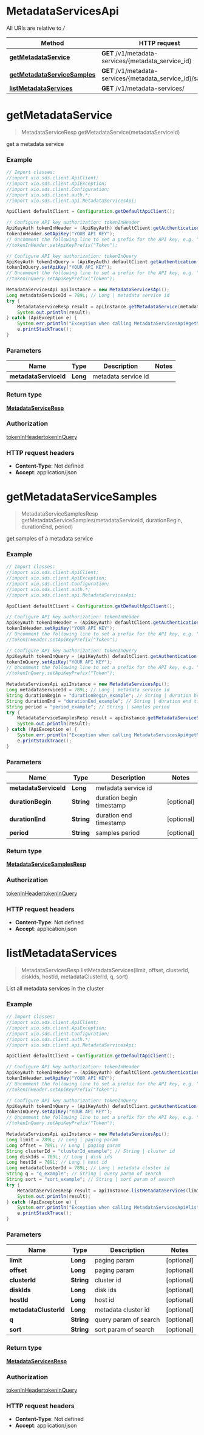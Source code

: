 # MetadataServicesApi

All URIs are relative to */*

Method | HTTP request | Description
------------- | ------------- | -------------
[**getMetadataService**](MetadataServicesApi.md#getMetadataService) | **GET** /v1/metadata-services/{metadata_service_id} | 
[**getMetadataServiceSamples**](MetadataServicesApi.md#getMetadataServiceSamples) | **GET** /v1/metadata-services/{metadata_service_id}/samples | 
[**listMetadataServices**](MetadataServicesApi.md#listMetadataServices) | **GET** /v1/metadata-services/ | 

<a name="getMetadataService"></a>
# **getMetadataService**
> MetadataServiceResp getMetadataService(metadataServiceId)



get a metadata service

### Example
```java
// Import classes:
//import xio.sds.client.ApiClient;
//import xio.sds.client.ApiException;
//import xio.sds.client.Configuration;
//import xio.sds.client.auth.*;
//import xio.sds.client.api.MetadataServicesApi;

ApiClient defaultClient = Configuration.getDefaultApiClient();

// Configure API key authorization: tokenInHeader
ApiKeyAuth tokenInHeader = (ApiKeyAuth) defaultClient.getAuthentication("tokenInHeader");
tokenInHeader.setApiKey("YOUR API KEY");
// Uncomment the following line to set a prefix for the API key, e.g. "Token" (defaults to null)
//tokenInHeader.setApiKeyPrefix("Token");

// Configure API key authorization: tokenInQuery
ApiKeyAuth tokenInQuery = (ApiKeyAuth) defaultClient.getAuthentication("tokenInQuery");
tokenInQuery.setApiKey("YOUR API KEY");
// Uncomment the following line to set a prefix for the API key, e.g. "Token" (defaults to null)
//tokenInQuery.setApiKeyPrefix("Token");

MetadataServicesApi apiInstance = new MetadataServicesApi();
Long metadataServiceId = 789L; // Long | metadata service id
try {
    MetadataServiceResp result = apiInstance.getMetadataService(metadataServiceId);
    System.out.println(result);
} catch (ApiException e) {
    System.err.println("Exception when calling MetadataServicesApi#getMetadataService");
    e.printStackTrace();
}
```

### Parameters

Name | Type | Description  | Notes
------------- | ------------- | ------------- | -------------
 **metadataServiceId** | **Long**| metadata service id |

### Return type

[**MetadataServiceResp**](MetadataServiceResp.md)

### Authorization

[tokenInHeader](../README.md#tokenInHeader)[tokenInQuery](../README.md#tokenInQuery)

### HTTP request headers

 - **Content-Type**: Not defined
 - **Accept**: application/json

<a name="getMetadataServiceSamples"></a>
# **getMetadataServiceSamples**
> MetadataServiceSamplesResp getMetadataServiceSamples(metadataServiceId, durationBegin, durationEnd, period)



get samples of a metadata service

### Example
```java
// Import classes:
//import xio.sds.client.ApiClient;
//import xio.sds.client.ApiException;
//import xio.sds.client.Configuration;
//import xio.sds.client.auth.*;
//import xio.sds.client.api.MetadataServicesApi;

ApiClient defaultClient = Configuration.getDefaultApiClient();

// Configure API key authorization: tokenInHeader
ApiKeyAuth tokenInHeader = (ApiKeyAuth) defaultClient.getAuthentication("tokenInHeader");
tokenInHeader.setApiKey("YOUR API KEY");
// Uncomment the following line to set a prefix for the API key, e.g. "Token" (defaults to null)
//tokenInHeader.setApiKeyPrefix("Token");

// Configure API key authorization: tokenInQuery
ApiKeyAuth tokenInQuery = (ApiKeyAuth) defaultClient.getAuthentication("tokenInQuery");
tokenInQuery.setApiKey("YOUR API KEY");
// Uncomment the following line to set a prefix for the API key, e.g. "Token" (defaults to null)
//tokenInQuery.setApiKeyPrefix("Token");

MetadataServicesApi apiInstance = new MetadataServicesApi();
Long metadataServiceId = 789L; // Long | metadata service id
String durationBegin = "durationBegin_example"; // String | duration begin timestamp
String durationEnd = "durationEnd_example"; // String | duration end timestamp
String period = "period_example"; // String | samples period
try {
    MetadataServiceSamplesResp result = apiInstance.getMetadataServiceSamples(metadataServiceId, durationBegin, durationEnd, period);
    System.out.println(result);
} catch (ApiException e) {
    System.err.println("Exception when calling MetadataServicesApi#getMetadataServiceSamples");
    e.printStackTrace();
}
```

### Parameters

Name | Type | Description  | Notes
------------- | ------------- | ------------- | -------------
 **metadataServiceId** | **Long**| metadata service id |
 **durationBegin** | **String**| duration begin timestamp | [optional]
 **durationEnd** | **String**| duration end timestamp | [optional]
 **period** | **String**| samples period | [optional]

### Return type

[**MetadataServiceSamplesResp**](MetadataServiceSamplesResp.md)

### Authorization

[tokenInHeader](../README.md#tokenInHeader)[tokenInQuery](../README.md#tokenInQuery)

### HTTP request headers

 - **Content-Type**: Not defined
 - **Accept**: application/json

<a name="listMetadataServices"></a>
# **listMetadataServices**
> MetadataServicesResp listMetadataServices(limit, offset, clusterId, diskIds, hostId, metadataClusterId, q, sort)



List all metadata services in the cluster

### Example
```java
// Import classes:
//import xio.sds.client.ApiClient;
//import xio.sds.client.ApiException;
//import xio.sds.client.Configuration;
//import xio.sds.client.auth.*;
//import xio.sds.client.api.MetadataServicesApi;

ApiClient defaultClient = Configuration.getDefaultApiClient();

// Configure API key authorization: tokenInHeader
ApiKeyAuth tokenInHeader = (ApiKeyAuth) defaultClient.getAuthentication("tokenInHeader");
tokenInHeader.setApiKey("YOUR API KEY");
// Uncomment the following line to set a prefix for the API key, e.g. "Token" (defaults to null)
//tokenInHeader.setApiKeyPrefix("Token");

// Configure API key authorization: tokenInQuery
ApiKeyAuth tokenInQuery = (ApiKeyAuth) defaultClient.getAuthentication("tokenInQuery");
tokenInQuery.setApiKey("YOUR API KEY");
// Uncomment the following line to set a prefix for the API key, e.g. "Token" (defaults to null)
//tokenInQuery.setApiKeyPrefix("Token");

MetadataServicesApi apiInstance = new MetadataServicesApi();
Long limit = 789L; // Long | paging param
Long offset = 789L; // Long | paging param
String clusterId = "clusterId_example"; // String | cluster id
Long diskIds = 789L; // Long | disk ids
Long hostId = 789L; // Long | host id
Long metadataClusterId = 789L; // Long | metadata cluster id
String q = "q_example"; // String | query param of search
String sort = "sort_example"; // String | sort param of search
try {
    MetadataServicesResp result = apiInstance.listMetadataServices(limit, offset, clusterId, diskIds, hostId, metadataClusterId, q, sort);
    System.out.println(result);
} catch (ApiException e) {
    System.err.println("Exception when calling MetadataServicesApi#listMetadataServices");
    e.printStackTrace();
}
```

### Parameters

Name | Type | Description  | Notes
------------- | ------------- | ------------- | -------------
 **limit** | **Long**| paging param | [optional]
 **offset** | **Long**| paging param | [optional]
 **clusterId** | **String**| cluster id | [optional]
 **diskIds** | **Long**| disk ids | [optional]
 **hostId** | **Long**| host id | [optional]
 **metadataClusterId** | **Long**| metadata cluster id | [optional]
 **q** | **String**| query param of search | [optional]
 **sort** | **String**| sort param of search | [optional]

### Return type

[**MetadataServicesResp**](MetadataServicesResp.md)

### Authorization

[tokenInHeader](../README.md#tokenInHeader)[tokenInQuery](../README.md#tokenInQuery)

### HTTP request headers

 - **Content-Type**: Not defined
 - **Accept**: application/json

